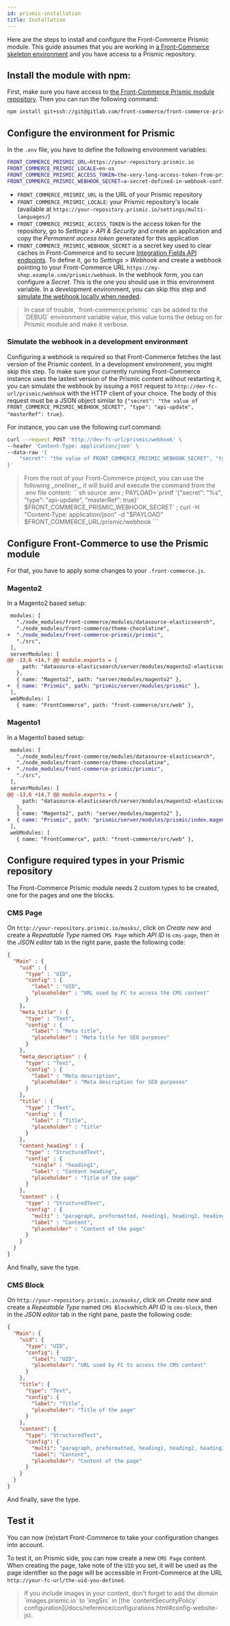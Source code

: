 ```yaml
---
id: prismic-installation
title: Installation
---
```


Here are the steps to install and configure the Front-Commerce Prismic module. This guide assumes that you are working in [a Front-Commerce skeleton environment](https://gitlab.com/front-commerce/front-commerce-skeleton/) and you have access to a Prismic repository.

## Install the module with npm:

First, make sure you have access to [the Front-Commerce Prismic module repository](https://gitlab.com/front-commerce/front-commerce-prismic/). Then you can run the following command:

```sh
npm install git+ssh://git@gitlab.com/front-commerce/front-commerce-prismic.git
```

## Configure the environment for Prismic

In the `.env` file, you have to define the following environment variables:

```sh
FRONT_COMMERCE_PRISMIC_URL=https://your-repository.prismic.io
FRONT_COMMERCE_PRISMIC_LOCALE=en-us
FRONT_COMMERCE_PRISMIC_ACCESS_TOKEN=the-very-long-access-token-from-prismic
FRONT_COMMERCE_PRISMIC_WEBHOOK_SECRET=a-secret-defined-in-webhook-configuration
```

* `FRONT_COMMERCE_PRISMIC_URL` is the URL of your Prismic repository
* `FRONT_COMMERCE_PRISMIC_LOCALE`: your Prismic repository's locale (available at `https://your-repository.prismic.io/settings/multi-languages/`)
* `FRONT_COMMERCE_PRISMIC_ACCESS_TOKEN` is the access token for the repository, go to _Settings > API & Security_ and create an application and copy the _Permanent access token_ generated for this application
* `FRONT_COMMERCE_PRISMIC_WEBHOOK_SECRET` is a secret key used to clear caches in Front-Commerce and to secure [Integration Fields API endpoints](/docs/prismic/integration-fields.html). To define it, go to _Settings > Webhook_ and create a webhook pointing to your Front-Commerce URL `https://my-shop.example.com/prismic/webhook`. In the webhook form, you can configure a _Secret_. This is the one you should use in this environment variable. In a development environment, you can skip this step and [simulate the webhook locally when needed](#Simulate-the-webhook-in-a-development-environment).

<blockquote class="tip">
In case of trouble, `front-commerce:prismic` can be added to the `DEBUG` environment variable value, this value turns the debug on for Prismic module and make it verbose.
</blockquote>

### Simulate the webhook in a development environment

Configuring a webhook is required so that Front-Commerce fetches the last version of the Prismic content. In a development environment, you might skip this step. To make sure your currently running Front-Commerce instance uses the lastest version of the Prismic content without restarting it, you can simulate the webhook by issuing a `POST` request to `http://dev-fc-url/prismic/webhook` with the HTTP client of your choice. The body of this request must be a JSON object similar to `{"secret": "the value of FRONT_COMMERCE_PRISMIC_WEBHOOK_SECRET", "type": "api-update", "masterRef": true}`.

For instance, you can use the following curl command:

```sh
curl --request POST 'http://dev-fc-url/prismic/webhook' \
--header 'Content-Type: application/json' \
--data-raw '{
    "secret": "the value of FRONT_COMMERCE_PRISMIC_WEBHOOK_SECRET", "type": "api-update", "masterRef": true
}'
```

<blockquote class="tip">
From the root of your Front-Commerce project, you can use the following _oneliner_, it will build and execute the command from the .env file content:
```sh
source .env ; PAYLOAD=`printf '{"secret": "%s", "type": "api-update", "masterRef": true}' $FRONT_COMMERCE_PRISMIC_WEBHOOK_SECRET` ; curl -H "Content-Type: application/json" -d "$PAYLOAD" $FRONT_COMMERCE_URL/prismic/webhook
```
</blockquote>

## Configure Front-Commerce to use the Prismic module

For that, you have to apply some changes to your `.front-commerce.js`.

### Magento2

In a Magento2 based setup:

```diff
 modules: [
   "./node_modules/front-commerce/modules/datasource-elasticsearch",
   "./node_modules/front-commerce/theme-chocolatine",
+  "./node_modules/front-commerce-prismic/prismic",
   "./src",
 ],
 serverModules: [
@@ -13,6 +14,7 @@ module.exports = {
     path: "datasource-elasticsearch/server/modules/magento2-elasticsearch",
   },
   { name: "Magento2", path: "server/modules/magento2" },
+  { name: "Prismic", path: "prismic/server/modules/prismic" },
 ],
 webModules: [
   { name: "FrontCommerce", path: "front-commerce/src/web" },
```

### Magento1

In a Magento1 based setup:

```diff
 modules: [
   "./node_modules/front-commerce/modules/datasource-elasticsearch",
   "./node_modules/front-commerce/theme-chocolatine",
+  "./node_modules/front-commerce-prismic/prismic",
   "./src",
 ],
 serverModules: [
@@ -13,6 +14,7 @@ module.exports = {
     path: "datasource-elasticsearch/server/modules/magento2-elasticsearch",
   },
   { name: "Magento2", path: "server/modules/magento2" },
+  { name: "Prismic", path: "prismic/server/modules/prismic/index.magento1.js" },
 ],
 webModules: [
   { name: "FrontCommerce", path: "front-commerce/src/web" },
```

## Configure required types in your Prismic repository

The Front-Commerce Prismic module needs 2 custom types to be created, one for the pages and one the blocks.

### CMS Page

On `http://your-repository.prismic.io/masks/`, click on _Create new_ and create a _Repeatable Type_ named `CMS Page` which _API ID_ is `cms-page`, then in the _JSON editor_ tab in the right pane, paste the following code:

```json
{
  "Main" : {
    "uid" : {
      "type" : "UID",
      "config" : {
        "label" : "UID",
        "placeholder" : "URL used by FC to access the CMS content"
      }
    },
    "meta_title" : {
      "type" : "Text",
      "config" : {
        "label" : "Meta title",
        "placeholder" : "Meta title for SEO purposes"
      }
    },
    "meta_description" : {
      "type" : "Text",
      "config" : {
        "label" : "Meta description",
        "placeholder" : "Meta description for SEO purposes"
      }
    },
    "title" : {
      "type" : "Text",
      "config" : {
        "label" : "Title",
        "placeholder" : "title"
      }
    },
    "content_heading" : {
      "type" : "StructuredText",
      "config" : {
        "single" : "heading1",
        "label" : "Content heading",
        "placeholder" : "Title of the page"
      }
    },
    "content" : {
      "type" : "StructuredText",
      "config" : {
        "multi" : "paragraph, preformatted, heading1, heading2, heading3, heading4, heading5, heading6, strong, em, hyperlink, image, embed, list-item, o-list-item, o-list-item",
        "label" : "Content",
        "placeholder" : "Content of the page"
      }
    }
  }
}
```

And finally, save the type.

### CMS Block

On `http://your-repository.prismic.io/masks/`, click on _Create new_ and create a _Repeatable Type_ named `CMS Block`which _API ID_ is `cms-block`, then in the _JSON editor_ tab in the right pane, paste the following code:

```json
{
  "Main": {
    "uid": {
      "type": "UID",
      "config": {
        "label": "UID",
        "placeholder": "URL used by FC to access the CMS content"
      }
    },
    "title": {
      "type": "Text",
      "config": {
        "label": "Title",
        "placeholder": "Title of the page"
      }
    },
    "content": {
      "type": "StructuredText",
      "config": {
        "multi": "paragraph, preformatted, heading1, heading2, heading3, heading4, heading5, heading6, strong, em, hyperlink, image, embed, list-item, o-list-item, o-list-item",
        "label": "Content",
        "placeholder": "Content of the page"
      }
    }
  }
}
```

And finally, save the type.

## Test it

You can now (re)start Front-Commerce to take your configuration changes into account.

To test it, on Prismic side, you can now create a new `CMS Page` content. When creating the page, take note of the `UID` you set, it will be used as the page identifier so the page will be accessible in Front-Commerce at the URL `http://your-fc-url/the-uid-you-defined`.

<blockquote class="tip">
If you include images in your content, don't forget to add the domain `images.prismic.io` to `imgSrc` in [the `contentSecurityPolicy` configuration](/docs/reference/configurations.html#config-website-js).
</blockquote>

